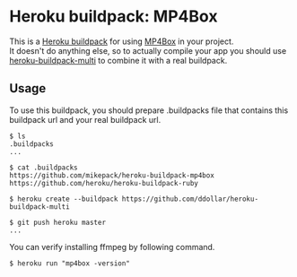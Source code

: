 Heroku buildpack: MP4Box
=======================

This is a [Heroku buildpack](http://devcenter.heroku.com/articles/buildpacks) for using [MP4Box](http://gpac.wp.mines-telecom.fr/mp4box/) in your project.  
It doesn't do anything else, so to actually compile your app you should use [heroku-buildpack-multi](https://github.com/ddollar/heroku-buildpack-multi) to combine it with a real buildpack.

Usage
-----
To use this buildpack, you should prepare .buildpacks file that contains this buildpack url and your real buildpack url.  

    $ ls
    .buildpacks
    ...
    
    $ cat .buildpacks
    https://github.com/mikepack/heroku-buildpack-mp4box
    https://github.com/heroku/heroku-buildpack-ruby

    $ heroku create --buildpack https://github.com/ddollar/heroku-buildpack-multi

    $ git push heroku master
    ...

You can verify installing ffmpeg by following command.

    $ heroku run "mp4box -version"

